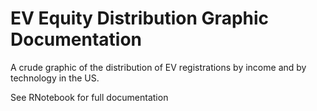 # EV Equity Distribution Graphic Documentation
A crude graphic of the distribution of EV registrations by income and by technology in the US.

See RNotebook for full documentation
